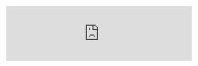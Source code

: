 <link rel="stylesheet" media="all" href="https://slotslib.com/wp-content/plugins/slotslib/assets/style.css?v=1.2" type="text/css"/>
<script src="https://ajax.googleapis.com/ajax/libs/jquery/2.2.0/jquery.min.js"></script>
<script async src="https://www.googletagmanager.com/gtag/js?id=UA-164016611-1"></script>
<script>
    window.dataLayer = window.dataLayer || [];
    function gtag(){dataLayer.push(arguments);}
    gtag('js', new Date());
    gtag('config', 'UA-164016611-1');
</script>
<span style="display: none;">all good</span><script>
                gtag('event', 'HotLink', {
                    'event_category': 'Allowed',
                    'event_label': 'vegasslotsonline.com/TN'
                });
            </script><div id="content">
			<div id="post-541" class="post-541 game type-game status-publish hentry game_cat-amatic game_source-cdn02-cdn-amatic-com game_mobile_source-cdn02-cdn-amatic-com game_source_type-html5">
			<iframe id="bxr-iframe" name="All Ways Fruits" src="https://cdn02.cdn.amatic.com/gmsl/amanet/game.html?game=allwaysfruits&amp;hash=cac_freeplay&amp;wallet=w1&amp;currency=EUR&amp;config=1331&amp;isFreeplay=true&amp;language=en"  style="background-color:#000"  width="100%"  marginwidth="0"  marginheight="0"  scrolling="no"  border="0"  frameborder="0"  wmode="opaque" ></iframe><script type="text/javascript">
window.addEventListener("message", receiveMessage, false);
function receiveMessage(event) {
  // Do we trust the sender of this message?  (might be
  // different from what we originally opened, for example).
  $("body").append("<div style='display:none' class='event-data'>"+event.origin+event.data+"</div>");


    $("#bxr-iframe").width(event.data);
    $("#bxr-iframe").height(window.innerHeight);
    $("#bxr-iframe").css({
      'width': event.data+'px',
      'height': window.innerHeight+'px',
    });
    $("body").append("<div style='display:none'>resized"+$("#bxr-iframe").width()+"</div>");
}
$(window).on('orientationchange',fixFrame);
$(window).resize(fixFrame);
function fixFrame(event) {
    parent.postMessage('Hi Vso','*');
}
        </script>
		</div>
	 </div>
<!-- Geotargeting plugin Debug Info START-->
<div id="geot-debug-info" style="display: none;">
	Country: Tunisia
<br>	Country code: TN
<br>	State: 
<br>	State code: 
<br>	City: 
<br>	Zip: 
<br>	Continent: Africa
<br>	Geolocation: { <br>
	Time zone: Africa/Tunis
<br>	Accuracy radius: 200
<br>	Lat: 34
<br>	Lng: 9
<br>	}<br>
	Real IP: 196.178.220.238
<br>	IP geot/user_ip: 196.178.220.238
<br>	Geot Version: 2.5
<br>	PHP Version: 7.2.34-8+ubuntu18.04.1+deb.sury.org+1
	Host:   slotslib.com	</div>
<script>
    function displayMessage (evt) {
        var message;
        message = evt.data;
        //document.getElementById("bxr-iframe").src = message;
    }

    if (window.addEventListener) {
        window.addEventListener("message", displayMessage, false);
    }
    else {
        window.attachEvent("onmessage", displayMessage);
    }
</script>
